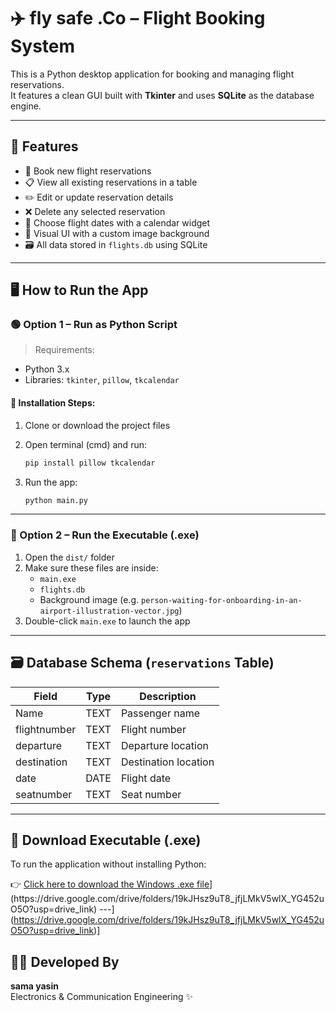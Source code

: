 
# ✈️ fly safe .Co – Flight Booking System

This is a Python desktop application for booking and managing flight reservations.  
It features a clean GUI built with **Tkinter** and uses **SQLite** as the database engine.

---

## 📌 Features

- 🛫 Book new flight reservations
- 📋 View all existing reservations in a table
- ✏️ Edit or update reservation details
- ❌ Delete any selected reservation
- 📅 Choose flight dates with a calendar widget
- 🎨 Visual UI with a custom image background
- 🗃️ All data stored in `flights.db` using SQLite

---

## 🖥️ How to Run the App

### 🟢 Option 1 – Run as Python Script

> Requirements:
- Python 3.x
- Libraries: `tkinter`, `pillow`, `tkcalendar`

#### 🔧 Installation Steps:

1. Clone or download the project files
2. Open terminal (cmd) and run:
   ```bash
   pip install pillow tkcalendar
   ```

3. Run the app:
   ```bash
   python main.py
   ```

---

### 🔵 Option 2 – Run the Executable (.exe)

1. Open the `dist/` folder
2. Make sure these files are inside:
   - `main.exe`
   - `flights.db`
   - Background image (e.g. `person-waiting-for-onboarding-in-an-airport-illustration-vector.jpg`)
3. Double-click `main.exe` to launch the app

---

## 🗃️ Database Schema (`reservations` Table)

| Field         | Type    | Description            |
|---------------|---------|------------------------|
| Name          | TEXT    | Passenger name         |
| flightnumber  | TEXT    | Flight number          |
| departure     | TEXT    | Departure location     |
| destination   | TEXT    | Destination location   |
| date          | DATE    | Flight date            |
| seatnumber    | TEXT    | Seat number            |

---
## 🔽 Download Executable (.exe)

To run the application without installing Python:

👉 [Click here to download the Windows .exe file](https://drive.google.com/[[[your-leink-her](https://drive.google.com/file/d/19XsbWp9kaCTUUaFKgMmGr8NbOxlrt9Lv/view?usp=sharing))](https://drive.google.com/drive/folders/19kJHsz9uT8_jfjLMkV5wlX_YG452uO5O?usp=drive_link)
---](https://drive.google.com/drive/folders/19kJHsz9uT8_jfjLMkV5wlX_YG452uO5O?usp=drive_link)]

## 👩‍💻 Developed By

**sama yasin**  
Electronics & Communication Engineering ✨  
